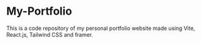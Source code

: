 # My-Portfolio
This is a code repository of my personal portfolio website made using Vite, React.js, Tailwind CSS and framer.
